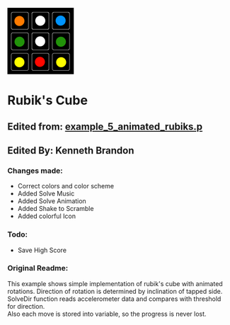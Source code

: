 ![Rubik's Cube](images/Rubiks-150x150.png)
# Rubik's Cube
## Edited from: [example_5_animated_rubiks.p](http://www.futurocube.com/sdk/)
## Edited By: Kenneth Brandon  

### Changes made:
* Correct colors and color scheme
* Added Solve Music
* Added Solve Animation
* Added Shake to Scramble
* Added colorful Icon

### Todo:
* Save High Score

### Original Readme:
This example shows simple implementation of rubik's cube with animated rotations.
Direction of rotation is determined by inclination of tapped side. SolveDir function
reads accelerometer data and compares with threshold for direction.  
Also each move is stored into variable, so the progress is never lost.   
